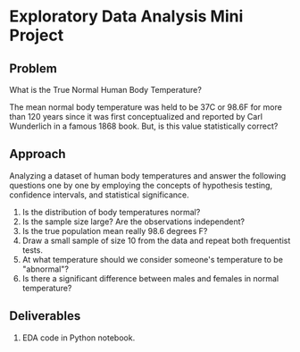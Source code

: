 # Exploratory Data Analysis Mini Project


## Problem
What is the True Normal Human Body Temperature?

The mean normal body temperature was held to be 37C or 98.6F for more than 120 years since it was first conceptualized and reported by Carl Wunderlich in a famous 1868 book. But, is this value statistically correct?

## Approach
Analyzing a dataset of human body temperatures and answer the following questions one by one by employing the concepts of hypothesis testing, confidence intervals, and statistical significance.

1. Is the distribution of body temperatures normal?
2. Is the sample size large? Are the observations independent?
3. Is the true population mean really 98.6 degrees F?
4. Draw a small sample of size 10 from the data and repeat both frequentist tests.
5. At what temperature should we consider someone's temperature to be "abnormal"?
6. Is there a significant difference between males and females in normal temperature?


## Deliverables
1. EDA code in Python notebook.
